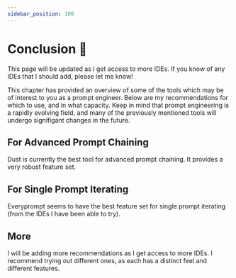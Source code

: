 ```yaml
---
sidebar_position: 100
---
```


# Conclusion 🚧

This page will be updated as I get access to more IDEs. If you know of any IDEs that I should add, please let me know!

This chapter has provided an overview of some of the tools which may be of interest to
you as a prompt engineer. Below are my recommendations for which to use, and in 
what capacity. Keep in mind that prompt engineering is a rapidly evolving field, and
many of the previously mentioned tools will undergo signifigant changes in the future.

## For Advanced Prompt Chaining

Dust is currently the best tool for advanced prompt chaining. It provides a very 
robust feature set.


## For Single Prompt Iterating

Everyprompt seems to have the best feature set for single prompt iterating (from the IDEs I have been able to try).

## More

I will be adding more recommendations as I get access to more IDEs. I recommend 
trying out different ones, as each has a distinct feel and different features.